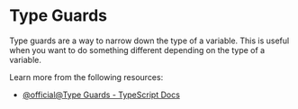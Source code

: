 # Type Guards

Type guards are a way to narrow down the type of a variable. This is useful when you want to do something different depending on the type of a variable.

Learn more from the following resources:

- [@official@Type Guards - TypeScript Docs](https://www.typescriptlang.org/docs/handbook/2/narrowing.html#typeof-type-guards)
